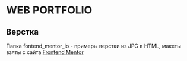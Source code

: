 # WEB PORTFOLIO

## Верстка
Папка fontend_mentor_io - примеры верстки из JPG в HTML, макеты взяты с сайта [Frontend Mentor](https://www.frontendmentor.io)
